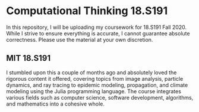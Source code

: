 # Computational Thinking 18.S191

In this repository, I will be uploading my coursework for 18.S191 Fall 2020. While I strive to ensure everything is accurate, I cannot guarantee absolute correctness. Please use the material at your own discretion.

## MIT 18.S191 
I stumbled upon this a couple of months ago and absolutely loved the rigorous content it offered, covering topics from image analysis, particle dynamics, and ray tracing to epidemic modeling, propagation, and climate modeling using the Julia programming language. The course integrates various fields such as computer science, software development, algorithms, and mathematics into a cohesive whole.
